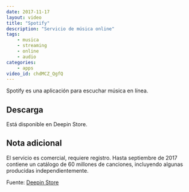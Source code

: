 ```yaml
---
date: 2017-11-17
layout: video
title: "Spotify"
description: "Servicio de música online"
tags:
    - musica
    - streaming
    - online
    - audio
categories:
    - apps
video_id: chdMCZ_QgfQ
---
```


Spotify es una aplicación para escuchar música en línea.

## Descarga

Está disponible en Deepin Store.

## Nota adicional

El servicio es comercial, requiere registro. Hasta septiembre de 2017 contiene un catálogo de 60 millones de canciones, incluyendo algunas producidas independientemente.

Fuente: [Deepin Store](http://appstore.deepin.org/app/spotify-client)
